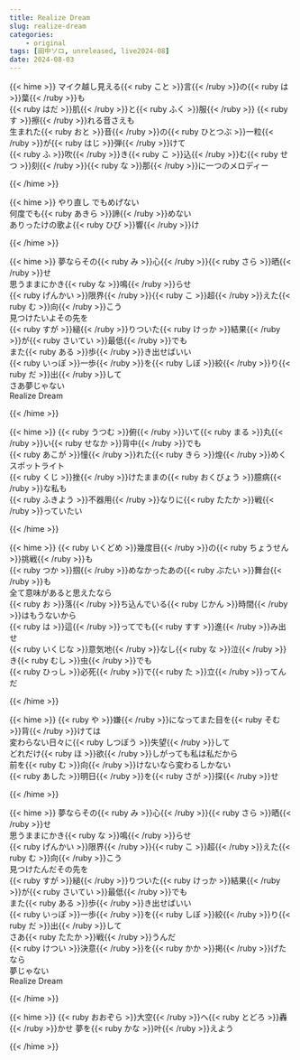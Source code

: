 ```yaml
---
title: Realize Dream
slug: realize-dream
categories:
    - original
tags: [田中ソロ, unreleased, live2024-08]
date: 2024-08-03
---
```


{{< hime >}}
マイク越し見える{{< ruby こと >}}言{{< /ruby >}}の{{< ruby は >}}葉{{< /ruby >}}も  
{{< ruby はだ >}}肌{{< /ruby >}}と{{< ruby ふく >}}服{{< /ruby >}} {{< ruby す >}}擦{{< /ruby >}}れる音さえも  
生まれた{{< ruby おと >}}音{{< /ruby >}}の{{< ruby ひとつぶ >}}一粒{{< /ruby >}}が{{< ruby はじ >}}弾{{< /ruby >}}けて  
{{< ruby ふ >}}吹{{< /ruby >}}き{{< ruby こ >}}込{{< /ruby >}}む{{< ruby せつ >}}刻{{< /ruby >}}{{< ruby な >}}那{{< /ruby >}}に一つのメロディー  

{{< /hime >}}

{{< hime >}}
やり直し でもめげない  
何度でも{{< ruby あきら >}}諦{{< /ruby >}}めない  
ありったけの歌よ{{< ruby ひび >}}響{{< /ruby >}}け  

{{< /hime >}}

{{< hime >}}
夢ならその{{< ruby み >}}心{{< /ruby >}}{{< ruby さら >}}晒{{< /ruby >}}せ  
思うままにかき{{< ruby な >}}鳴{{< /ruby >}}らせ  
{{< ruby げんかい >}}限界{{< /ruby >}}{{< ruby こ >}}超{{< /ruby >}}えた{{< ruby む >}}向{{< /ruby >}}こう  
見つけたいよその先を  
{{< ruby すが >}}縋{{< /ruby >}}りついた{{< ruby けっか >}}結果{{< /ruby >}}が{{< ruby さいてい >}}最低{{< /ruby >}}でも  
また{{< ruby ある >}}歩{{< /ruby >}}き出せばいい  
{{< ruby いっぽ >}}一歩{{< /ruby >}}を{{< ruby しぼ >}}絞{{< /ruby >}}り{{< ruby だ >}}出{{< /ruby >}}して  
さあ夢じゃない  
Realize Dream  

{{< /hime >}}

{{< hime >}}
{{< ruby うつむ >}}俯{{< /ruby >}}いて{{< ruby まる >}}丸{{< /ruby >}}い{{< ruby せなか >}}背中{{< /ruby >}}でも  
{{< ruby あこが >}}憧{{< /ruby >}}れた{{< ruby きら >}}煌{{< /ruby >}}めくスポットライト  
{{< ruby くじ >}}挫{{< /ruby >}}けたままの{{< ruby おくびょう >}}臆病{{< /ruby >}}な私も  
{{< ruby ふきよう >}}不器用{{< /ruby >}}なりに{{< ruby たたか >}}戦{{< /ruby >}}っていたい  

{{< /hime >}}

{{< hime >}}
{{< ruby いくどめ >}}幾度目{{< /ruby >}}の{{< ruby ちょうせん >}}挑戦{{< /ruby >}}も  
{{< ruby つか >}}掴{{< /ruby >}}めなかったあの{{< ruby ぶたい >}}舞台{{< /ruby >}}も  
全て意味があると思えたなら  
{{< ruby お >}}落{{< /ruby >}}ち込んでいる{{< ruby じかん >}}時間{{< /ruby >}}はもうないから  
{{< ruby は >}}這{{< /ruby >}}ってでも{{< ruby すす >}}進{{< /ruby >}}み出せ  
{{< ruby いくじな >}}意気地{{< /ruby >}}なし{{< ruby な >}}泣{{< /ruby >}}き{{< ruby むし >}}虫{{< /ruby >}}でも  
{{< ruby ひっし >}}必死{{< /ruby >}}で{{< ruby た >}}立{{< /ruby >}}ってんだ  

{{< /hime >}}

{{< hime >}}
{{< ruby や >}}嫌{{< /ruby >}}になってまた目を{{< ruby そむ >}}背{{< /ruby >}}けては  
変わらない日々に{{< ruby しつぼう >}}失望{{< /ruby >}}して  
どれだけ{{< ruby ほ >}}欲{{< /ruby >}}しがっても私は私だから  
前を{{< ruby む >}}向{{< /ruby >}}けないなら変わるしかない  
{{< ruby あした >}}明日{{< /ruby >}}を{{< ruby さが >}}探{{< /ruby >}}せ  

{{< /hime >}}

{{< hime >}}
夢ならその{{< ruby み >}}心{{< /ruby >}}{{< ruby さら >}}晒{{< /ruby >}}せ  
思うままにかき{{< ruby な >}}鳴{{< /ruby >}}らせ  
{{< ruby げんかい >}}限界{{< /ruby >}}{{< ruby こ >}}超{{< /ruby >}}えた{{< ruby む >}}向{{< /ruby >}}こう  
見つけたんだその先を  
{{< ruby すが >}}縋{{< /ruby >}}りついた{{< ruby けっか >}}結果{{< /ruby >}}が{{< ruby さいてい >}}最低{{< /ruby >}}でも  
また{{< ruby ある >}}歩{{< /ruby >}}き出せばいい  
{{< ruby いっぽ >}}一歩{{< /ruby >}}を{{< ruby しぼ >}}絞{{< /ruby >}}り{{< ruby だ >}}出{{< /ruby >}}して  
さあ{{< ruby たたか >}}戦{{< /ruby >}}うんだ  
{{< ruby けつい >}}決意{{< /ruby >}}を{{< ruby かか >}}掲{{< /ruby >}}げたなら  
夢じゃない  
Realize Dream  

{{< /hime >}}

{{< hime >}}
{{< ruby おおぞら >}}大空{{< /ruby >}}へ{{< ruby とどろ >}}轟{{< /ruby >}}かせ 夢を{{< ruby かな >}}叶{{< /ruby >}}えよう  

{{< /hime >}}